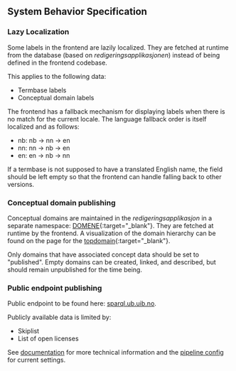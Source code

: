 ## System Behavior Specification

### Lazy Localization

Some labels in the frontend are lazily localized. They are fetched at
runtime from the database (based on _redigeringsapplikasjonen_) instead of
being defined in the frontend codebase.

This applies to the following data:

- Termbase labels
- Conceptual domain labels

The frontend has a fallback mechanism for displaying labels when there
is no match for the current locale. The language fallback order is
itself localized and as follows:

- nb: nb -> nn -> en
- nn: nn -> nb -> en
- en: en -> nb -> nn

If a termbase is not supposed to have a translated English name, the
field should be left empty so that the frontend can handle falling
back to other versions.

### Conceptual domain publishing

Conceptual domains are maintained in the _redigeringsapplikasjon_ in a
separate namespace:
[DOMENE](https://wiki.terminologi.no/index.php?title=DOMENE:DOMENE){:target="\_blank"}.
They are fetched at runtime by the frontend. A visualization of the
domain hierarchy can be found on the page for the
[topdomain](https://wiki.terminologi.no/index.php?title=DOMENE:Toppdomene){:target="\_blank"}.

Only domains that have associated concept data should be set to
"published". Empty domains can be created, linked, and described, but
should remain unpublished for the time being.

### Public endpoint publishing
Public endpoint to be found here: [sparql.ub.uib.no](sparql.ub.uib.no>).

Publicly available data is limited by:
- Skiplist
- List of open licenses

See
[documentation](https://git.app.uib.no/spraksamlingane/terminologi/terminologi-meta#update-public-sparql-endpoint)
for more technical information and the [pipeline
config](https://git.app.uib.no/spraksamlingane/terminologi/terminologi-meta/-/pipeline_schedules)
for current settings.
